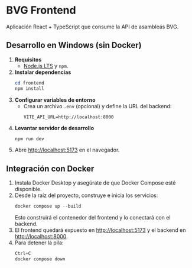 # BVG Frontend

Aplicación React + TypeScript que consume la API de asambleas BVG.

## Desarrollo en Windows (sin Docker)
1. **Requisitos**
   - [Node.js LTS](https://nodejs.org/) y `npm`.
2. **Instalar dependencias**
   ```powershell
   cd frontend
   npm install
   ```
3. **Configurar variables de entorno**
   - Crea un archivo `.env` (opcional) y define la URL del backend:
     ```env
     VITE_API_URL=http://localhost:8000
     ```
4. **Levantar servidor de desarrollo**
   ```powershell
   npm run dev
   ```
5. Abre <http://localhost:5173> en el navegador.

## Integración con Docker
1. Instala Docker Desktop y asegúrate de que Docker Compose esté disponible.
2. Desde la raíz del proyecto, construye e inicia los servicios:
   ```powershell
   docker compose up --build
   ```
   Esto construirá el contenedor del frontend y lo conectará con el backend.
3. El frontend quedará expuesto en <http://localhost:5173> y el backend en <http://localhost:8000>.
4. Para detener la pila:
   ```powershell
   Ctrl+C
   docker compose down
   ```
